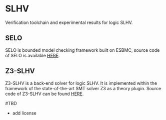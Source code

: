 # SLHV
Verification toolchain and experimental results for logic SLHV.
## SELO
SELO is bounded model checking framework built on ESBMC, source code of SELO is available [HERE](https://anonymous.4open.science/r/SELO).
## Z3-SLHV
Z3-SLHV is a back-end solver for logic SLHV. It is implemented within the framework of the state-of-the-art SMT solver Z3 as a theory plugin. Source code of Z3-SLHV can be found [HERE](https://anonymous.4open.science/r/Z3-SLHV).

#TBD
- add license

